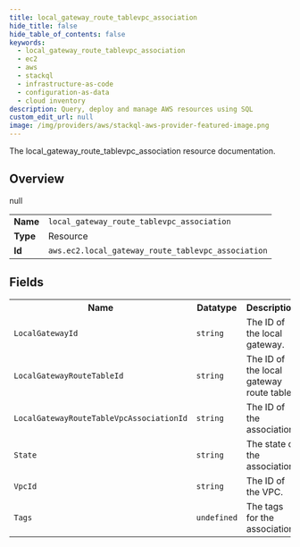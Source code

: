 ```yaml
---
title: local_gateway_route_tablevpc_association
hide_title: false
hide_table_of_contents: false
keywords:
  - local_gateway_route_tablevpc_association
  - ec2
  - aws
  - stackql
  - infrastructure-as-code
  - configuration-as-data
  - cloud inventory
description: Query, deploy and manage AWS resources using SQL
custom_edit_url: null
image: /img/providers/aws/stackql-aws-provider-featured-image.png
---
```

The local_gateway_route_tablevpc_association resource documentation.

## Overview
<table><tbody>
<tr><td><b>Name</b></td><td><code>local_gateway_route_tablevpc_association</code></td></tr>
<tr><td><b>Type</b></td><td>Resource</td></tr>
null
<tr><td><b>Id</b></td><td><code>aws.ec2.local_gateway_route_tablevpc_association</code></td></tr>
</tbody></table>

## Fields
<table><tbody>
<tr><th>Name</th><th>Datatype</th><th>Description</th></tr>
<tr><td><code>LocalGatewayId</code></td><td><code>string</code></td><td>The ID of the local gateway.</td></tr><tr><td><code>LocalGatewayRouteTableId</code></td><td><code>string</code></td><td>The ID of the local gateway route table.</td></tr><tr><td><code>LocalGatewayRouteTableVpcAssociationId</code></td><td><code>string</code></td><td>The ID of the association.</td></tr><tr><td><code>State</code></td><td><code>string</code></td><td>The state of the association.</td></tr><tr><td><code>VpcId</code></td><td><code>string</code></td><td>The ID of the VPC.</td></tr><tr><td><code>Tags</code></td><td><code>undefined</code></td><td>The tags for the association.</td></tr>
</tbody></table>